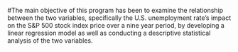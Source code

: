 #The main objective of this program has been to examine the relationship between the two variables, specifically the U.S. unemployment rate’s impact on the S&P 500 stock index price over a nine year period, by developing a linear regression model as well as conducting a descriptive statistical analysis of the two variables.
